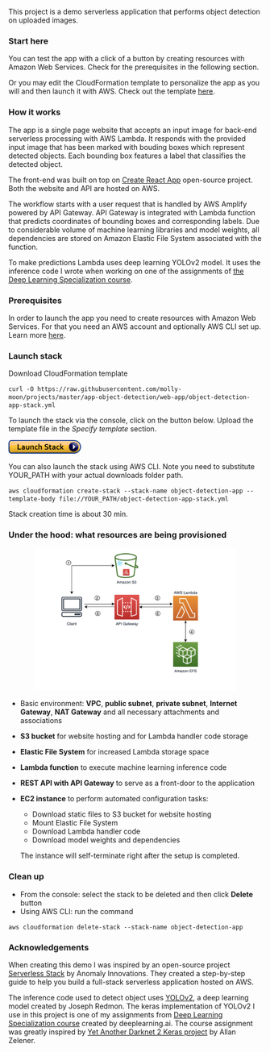 
This project is a demo serverless application that performs object detection on uploaded images.  

### Start here

You can test the app with a click of a button by creating resources with Amazon Web Services. Check for the prerequisites in the following section.

Or you may edit the CloudFormation template to personalize the app as you will and then launch it with AWS. Check out the template [here](https://raw.githubusercontent.com/molly-moon/projects/master/app-object-detection/web-app/object-detection-app-stack.yml).

### How it works 

The app is a single page website that accepts an input image for back-end serverless processing with AWS Lambda. It responds with the provided input image that has been marked with bouding boxes which represent detected objects. Each bounding box features a label that classifies the detected object.

The front-end was built on top on [Create React App](https://github.com/facebook/create-react-app) open-source project. Both the website and API are hosted on AWS. 

The workflow starts with a user request that is handled by AWS Amplify powered by API Gateway. API Gateway is integrated with Lambda function that predicts coordinates of bounding boxes and corresponding labels. Due to considerable volume of machine learning libraries and model weights, all dependencies are stored on Amazon Elastic File System associated with the function.

To make predictions Lambda uses deep learning YOLOv2 model. It uses the inference code I wrote when working on one of the assignments of [the Deep Learning Specialization course](https://www.coursera.org/specializations/deep-learning?utm_source=gg&utm_medium=sem&utm_content=17-DeepLearning-LATAM&campaignid=6516520287&adgroupid=77982690923&device=c&keyword=coursera%20artificial%20intelligence&matchtype=b&network=g&devicemodel=&adpostion=&creativeid=383382632097&hide_mobile_promo&gclid=Cj0KCQjw7ZL6BRCmARIsAH6XFDLvpcCIClw5qxJ8XfolByUM5qkxPaj-3t5GQy92JGu16Hi9_aQgQ6waAjMpEALw_wcB).

### Prerequisites
In order to launch the app you need to create resources with Amazon Web Services. For that you need an AWS account and optionally AWS CLI set up. Learn more [here](https://docs.aws.amazon.com/cli/latest/userguide/cli-configure-quickstart.html).

### Launch stack 

Download CloudFormation template
```
curl -O https://raw.githubusercontent.com/molly-moon/projects/master/app-object-detection/web-app/object-detection-app-stack.yml
```

To launch the stack via the console, click on the button below. Upload the template file in the *Specify template* section. 

[<img src='./cloudformation-launch-stack.png'>](https://raw.githubusercontent.com/molly-moon/projects/master/app-object-detection/web-app/object-detection-app-stack.yml) 

You can also launch the stack using AWS CLI. Note you need to substitute YOUR_PATH with your actual downloads folder path.

```
aws cloudformation create-stack --stack-name object-detection-app --template-body file://YOUR_PATH/object-detection-app-stack.yml
```

Stack creation time is about 30 min.

### Under the hood: what resources are being provisioned
<p align=center>
<img src="./architecture.png" width=400/>
</p>

- Basic environment: **VPC**, **public subnet**, **private subnet**, **Internet Gateway**, **NAT Gateway** and all necessary attachments and associations
- **S3 bucket** for website hosting and for Lambda handler code storage
- **Elastic File System** for increased Lambda storage space
- **Lambda function** to execute machine learning inference code
- **REST API with API Gateway** to serve as a front-door to the application
- **EC2 instance** to perform automated configuration tasks: 
	- Download static files to S3 bucket for website hosting
	- Mount Elastic File System 
    - Download Lambda handler code
	- Download model weights and dependencies

	The instance will self-terminate right after the setup is completed.

### Clean up
- From the console: select the stack to be deleted and then click **Delete** button 
- Using AWS CLI: run the command
````
aws cloudformation delete-stack --stack-name object-detection-app
````

### Acknowledgements
When creating this demo I was inspired by an open-source project [Serverless Stack](https://serverless-stack.com/) by Anomaly Innovations. They created a step-by-step guide to help you build a full-stack serverless application hosted on AWS.

The inference code used to detect object uses [YOLOv2](https://pjreddie.com/darknet/yolov2/), a deep learning model created by Joseph Redmon. The keras implementation of YOLOv2 I use in this project is one of my assignments from [Deep Learning Specialization course](https://www.coursera.org/specializations/deep-learning?utm_source=gg&utm_medium=sem&utm_content=17-DeepLearning-LATAM&campaignid=6516520287&adgroupid=77982690923&device=c&keyword=coursera%20deep%20learning%20ai&matchtype=b&network=g&devicemodel=&adpostion=&creativeid=383382632097&hide_mobile_promo&gclid=CjwKCAjwkJj6BRA-EiwA0ZVPVg2MCerBH5g0Hh03wK0ESxG68Ty0ulraJbtGfk9VcnZs95aaIdgyrRoCLY4QAvD_BwE) created by deeplearning.ai. The course assignment was greatly inspired by [Yet Another Darknet 2 Keras project](https://github.com/allanzelener/YAD2K) by Allan Zelener.